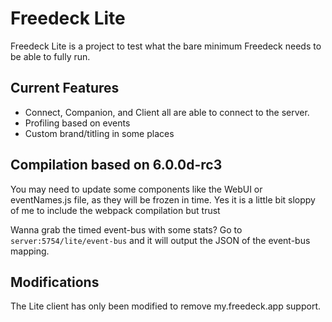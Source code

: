 # Freedeck Lite

Freedeck Lite is a project to test what the bare minimum Freedeck needs to be able to fully run.

## Current Features

- Connect, Companion, and Client all are able to connect to the server.
- Profiling based on events
- Custom brand/titling in some places

## Compilation based on 6.0.0d-rc3

You may need to update some components like the WebUI or eventNames.js file, as they will be frozen in time. Yes it is a little bit sloppy of me to include the webpack compilation but trust

Wanna grab the timed event-bus with some stats? Go to
`server:5754/lite/event-bus` and it will output the JSON of the event-bus mapping.

## Modifications

The Lite client has only been modified to remove my.freedeck.app support.
